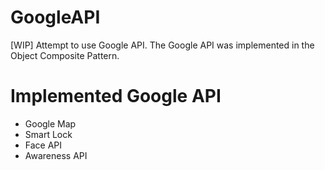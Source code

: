 # GoogleAPI
[WIP] Attempt to use Google API. The Google API was implemented in the Object Composite Pattern.

# Implemented Google API 
- Google Map
- Smart Lock
- Face API
- Awareness API

